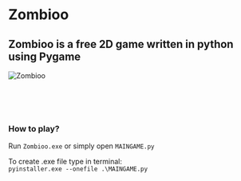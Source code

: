 # Zombioo
## Zombioo is a free 2D game written in python using Pygame

![Zombioo](demo/demoNEW.gif)


<br />
<br />
<br />


### How to play?
Run ```Zombioo.exe``` or simply open ```MAINGAME.py```

To create .exe file type in terminal:     
```pyinstaller.exe --onefile .\MAINGAME.py```

